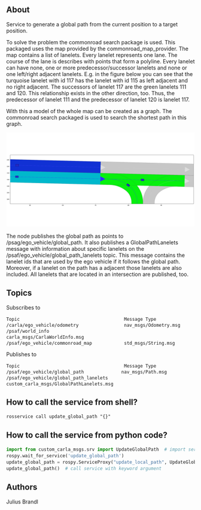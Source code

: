 ## About
Service to generate a global path from the current position to a target position. 

To solve the problem the commonroad search package is used. This packaged uses the map provided by the commonroad_map_provider.
The map contains a list of lanelets. Every lanelet represents one lane. The course of the lane is describes with points
that form a polyline.
Every lanelet can have none, one or more predecessor/successor lanelets and none or one left/right adjacent lanelets.
E.g. in the figure below you can see that the turquoise lanelet with id 117 has the lanelet with id 115 as left adjacent 
and no right adjacent. The successors of lanelet 117 are the green lanelets 111 and 120. This relationship exists in 
the other direction, too. Thus, the predecessor of lanelet 111 and the predecessor of lanelet 120 is lanelet 117. 

With this a model of the whole map can be created as a graph. The commonroad search packaged is used to search the shortest
path in this graph.

![Overview over lanelets](../../documentation/global_planner/Lanelets.png)


The node publishes the global path as points to /psag/ego_vehicle/global_path. It also publishes a GlobalPathLanelets message with
information about specific lanelets on the /psaf/ego_vehicle/global_path_lanelets topic. This message contains the lanelet ids
that are used by the ego vehicle if it follows the global path. Moreover, if a lanelet on the path has a adjacent those
lanelets are also included. All lanelets that are located in an intersection are published, too. 

## Topics
Subscribes to
```
Topic                                       Message Type
/carla/ego_vehicle/odometry                 nav_msgs/Odometry.msg
/psaf/world_info                            carla_msgs/CarlaWorldInfo.msg
/psaf/ego_vehicle/commonroad_map            std_msgs/String.msg
```

Publishes to
```
Topic                                       Message Type
/psaf/ego_vehicle/global_path              nav_msgs/Path.msg
/psaf/ego_vehicle/global_path_lanelets     custom_carla_msgs/GlobalPathLanelets.msg
```

## How to call the service from shell?
````shell
rosservice call update_global_path "{}"
````

## How to call the service from python code?
```python
import from custom_carla_msgs.srv import UpdateGlobalPath  # import service message type
rospy.wait_for_service('update_global_path')
update_global_path = rospy.ServiceProxy("update_local_path", UpdateGlobalPath)  # add service
update_global_path()  # call service with keyword argument
```

## Authors 
Julius Brandl
